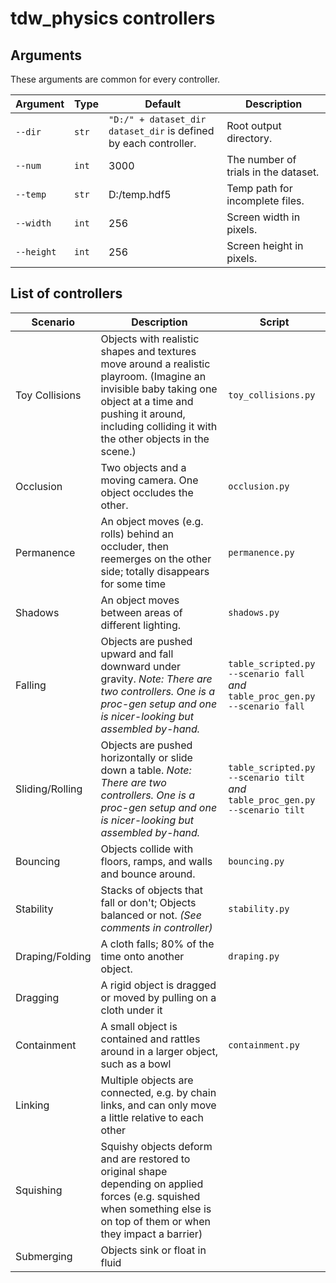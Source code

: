 # tdw_physics controllers

## Arguments

These arguments are common for every controller.

| Argument   | Type  | Default                                                      | Description                          |
| ---------- | ----- | ------------------------------------------------------------ | ------------------------------------ |
| `--dir`    | `str` | `"D:/" + dataset_dir` <br>`dataset_dir` is defined by each controller. | Root output directory.               |
| `--num`    | `int` | 3000                                                         | The number of trials in the dataset. |
| `--temp`   | `str` | D:/temp.hdf5                                                 | Temp path for incomplete files.      |
| `--width`  | `int` | 256                                                          | Screen width in pixels.              |
| `--height` | `int` | 256                                                          | Screen height in pixels.             |

## List of controllers

| Scenario        | Description                                                  | Script                                                       |
| --------------- | ------------------------------------------------------------ | ------------------------------------------------------------ |
| Toy Collisions  | Objects with realistic shapes and textures move around a realistic playroom. (Imagine an invisible baby taking one object at a time and pushing it around, including colliding it with the other objects in the scene.) | `toy_collisions.py`                                          |
| Occlusion       | Two objects and a moving camera. One object occludes the other. | `occlusion.py`                                               |
| Permanence      | An object moves (e.g. rolls) behind an occluder, then reemerges on the other side; totally disappears for some time | `permanence.py`                                              |
| Shadows         | An object moves between areas of different lighting.         | `shadows.py`                                                 |
| Falling         | Objects are pushed upward and fall downward under gravity. _Note: There are two controllers. One is a proc-gen setup and one is nicer-looking but assembled by-hand._ | `table_scripted.py --scenario fall`<br/>*and*<br/>`table_proc_gen.py --scenario fall` |
| Sliding/Rolling | Objects are pushed horizontally or slide down a table. _Note: There are two controllers. One is a proc-gen setup and one is nicer-looking but assembled by-hand._ | `table_scripted.py --scenario tilt`<br>*and*<br>`table_proc_gen.py --scenario tilt` |
| Bouncing        | Objects collide with floors, ramps, and walls and bounce around. | `bouncing.py`                                                |
| Stability       | Stacks of objects that fall or don't; Objects balanced or not. *(See comments in controller)* | `stability.py`                                               |
| Draping/Folding | A cloth falls; 80% of the time onto another object.          | `draping.py`                                                 |
| Dragging        | A rigid object is dragged or moved by pulling on a cloth under it |                                                              |
| Containment     | A small object is contained and rattles around in a larger object, such as a bowl | `containment.py`                                             |
| Linking         | Multiple objects are connected, e.g. by chain links, and can only move a little relative to each other |                                                              |
| Squishing       | Squishy objects deform and are restored to original shape depending on applied forces (e.g. squished when something else is on top of them or when they impact a barrier) |                                                              |
| Submerging      | Objects sink or float in fluid                               |                                                              |
